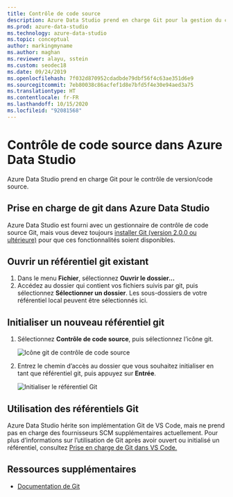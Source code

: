 ```yaml
---
title: Contrôle de code source
description: Azure Data Studio prend en charge Git pour la gestion du contrôle de code source. Découvrez comment ouvrir un référentiel Git et comment en initialiser un nouveau.
ms.prod: azure-data-studio
ms.technology: azure-data-studio
ms.topic: conceptual
author: markingmyname
ms.author: maghan
ms.reviewer: alayu, sstein
ms.custom: seodec18
ms.date: 09/24/2019
ms.openlocfilehash: 7f032d870952cdadbde79dbf56f4c63ae351d6e9
ms.sourcegitcommit: 7eb80038c86acfef1d8e7bfd5f4e30e94aed3a75
ms.translationtype: HT
ms.contentlocale: fr-FR
ms.lasthandoff: 10/15/2020
ms.locfileid: "92081568"
---
```

# <a name="source-control-in-azure-data-studio"></a>Contrôle de code source dans Azure Data Studio

Azure Data Studio prend en charge Git pour le contrôle de version/code source.

## <a name="git-support-in-azure-data-studio"></a>Prise en charge de git dans Azure Data Studio

Azure Data Studio est fourni avec un gestionnaire de contrôle de code source Git, mais vous devez toujours [installer Git (version 2.0.0 ou ultérieure)](https://git-scm.com/download) pour que ces fonctionnalités soient disponibles.

## <a name="open-an-existing-git-repository"></a>Ouvrir un référentiel git existant

1. Dans le menu **Fichier**, sélectionnez **Ouvrir le dossier...**
2. Accédez au dossier qui contient vos fichiers suivis par git, puis sélectionnez **Sélectionner un dossier**. Les sous-dossiers de votre référentiel local peuvent être sélectionnés ici.

## <a name="initialize-a-new-git-repository"></a>Initialiser un nouveau référentiel git

1. Sélectionnez **Contrôle de code source**, puis sélectionnez l’icône git.

   ![Icône git de contrôle de code source](media/source-control/source-control.png)

1. Entrez le chemin d’accès au dossier que vous souhaitez initialiser en tant que référentiel git, puis appuyez sur **Entrée**.

   ![Initialiser le référentiel Git](media/source-control/initialize-git-repository.png)

## <a name="working-with-git-repositories"></a>Utilisation des référentiels Git

Azure Data Studio hérite son implémentation Git de VS Code, mais ne prend pas en charge des fournisseurs SCM supplémentaires actuellement. Pour plus d’informations sur l’utilisation de Git après avoir ouvert ou initialisé un référentiel, consultez [Prise en charge de Git dans VS Code.](https://code.visualstudio.com/docs/editor/versioncontrol#_git-support)

## <a name="additional-resources"></a>Ressources supplémentaires

- [Documentation de Git](https://git-scm.com/documentation)
